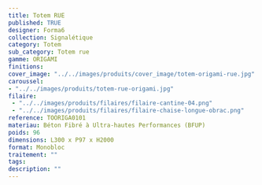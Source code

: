 ```yaml
---
title: Totem RUE 
published: TRUE
designer: Forma6
collection: Signalétique
category: Totem
sub_category: Totem rue
gamme: ORIGAMI
finitions: 
cover_image: "../../images/produits/cover_image/totem-origami-rue.jpg"
caroussel: 
- "../../images/produits/totem-rue-origami.jpg"
filaire: 
 - "../../images/produits/filaires/filaire-cantine-04.png"
 - "../../images/produits/filaires/filaire-chaise-longue-obrac.png"
reference: TOORIGA0101
materiau: Béton Fibré à Ultra-hautes Performances (BFUP)
poids: 96
dimensions: L300 x P97 x H2000
format: Monobloc
traitement: ""
tags: 
description: ""
---
```

